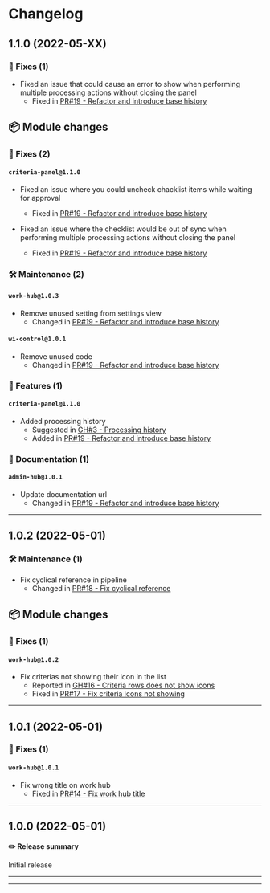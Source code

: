 # Changelog

## 1.1.0 (2022-05-XX)

### 🐛 Fixes (1)

- Fixed an issue that could cause an error to show when performing multiple processing actions without closing the panel
  - Fixed in [PR#19 - Refactor and introduce base history](https://github.com/joachimdalen/azdevops-acceptance-criterias/pull/19)

## 📦 Module changes

### 🐛 Fixes (2)

#### `criteria-panel@1.1.0`

- Fixed an issue where you could uncheck chacklist items while waiting for approval

  - Fixed in [PR#19 - Refactor and introduce base history](https://github.com/joachimdalen/azdevops-acceptance-criterias/pull/19)

- Fixed an issue where the checklist would be out of sync when performing multiple processing actions without closing the panel
  - Fixed in [PR#19 - Refactor and introduce base history](https://github.com/joachimdalen/azdevops-acceptance-criterias/pull/19)

### 🛠️ Maintenance (2)

#### `work-hub@1.0.3`

- Remove unused setting from settings view
  - Changed in [PR#19 - Refactor and introduce base history](https://github.com/joachimdalen/azdevops-acceptance-criterias/pull/19)

#### `wi-control@1.0.1`

- Remove unused code
  - Changed in [PR#19 - Refactor and introduce base history](https://github.com/joachimdalen/azdevops-acceptance-criterias/pull/19)

### 🚀 Features (1)

#### `criteria-panel@1.1.0`

- Added processing history
  - Suggested in [GH#3 - Processing history](https://github.com/joachimdalen/azdevops-acceptance-criterias/issues/3)
  - Added in [PR#19 - Refactor and introduce base history](https://github.com/joachimdalen/azdevops-acceptance-criterias/pull/19)

### 📝 Documentation (1)

#### `admin-hub@1.0.1`

- Update documentation url
  - Changed in [PR#19 - Refactor and introduce base history](https://github.com/joachimdalen/azdevops-acceptance-criterias/pull/19)

---

## 1.0.2 (2022-05-01)

### 🛠️ Maintenance (1)

- Fix cyclical reference in pipeline
  - Changed in [PR#18 - Fix cyclical reference](https://github.com/joachimdalen/azdevops-acceptance-criterias/pull/18)

## 📦 Module changes

### 🐛 Fixes (1)

#### `work-hub@1.0.2`

- Fix criterias not showing their icon in the list
  - Reported in [GH#16 - Criteria rows does not show icons](https://github.com/joachimdalen/azdevops-acceptance-criterias/issues/16)
  - Fixed in [PR#17 - Fix criteria icons not showing](https://github.com/joachimdalen/azdevops-acceptance-criterias/pull/17)

---

## 1.0.1 (2022-05-01)

### 🐛 Fixes (1)

#### `work-hub@1.0.1`

- Fix wrong title on work hub
  - Fixed in [PR#14 - Fix work hub title](https://github.com/joachimdalen/azdevops-acceptance-criterias/pull/14)

---

## 1.0.0 (2022-05-01)

**✏️ Release summary**

Initial release

---

---
